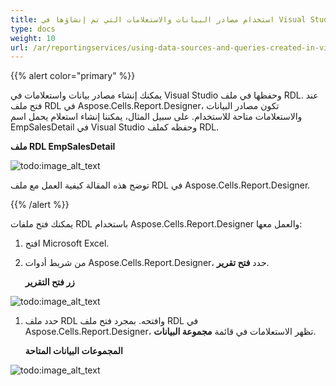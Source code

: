 ```yaml
---
title: استخدام مصادر البيانات والاستعلامات التي تم إنشاؤها في Visual Studio
type: docs
weight: 10
url: /ar/reportingservices/using-data-sources-and-queries-created-in-visual-studio/
---
```


{{% alert color="primary" %}} 

يمكنك إنشاء مصادر بيانات واستعلامات في Visual Studio وحفظها في ملف RDL. عند فتح ملف RDL في Aspose.Cells.Report.Designer، تكون مصادر البيانات والاستعلامات متاحة للاستخدام. على سبيل المثال، يمكننا إنشاء استعلام يحمل اسم EmpSalesDetail في Visual Studio وحفظه كملف RDL.

**ملف RDL EmpSalesDetail** 

![todo:image_alt_text](using-data-sources-and-queries-created-in-visual-studio_1.png)

توضح هذه المقالة كيفية العمل مع ملف RDL في Aspose.Cells.Report.Designer.

{{% /alert %}} 

يمكنك فتح ملفات RDL باستخدام Aspose.Cells.Report.Designer والعمل معها:

1. افتح Microsoft Excel.
1. من شريط أدوات Aspose.Cells.Report.Designer، حدد **فتح تقرير**. 

   **زر فتح التقرير** 

![todo:image_alt_text](using-data-sources-and-queries-created-in-visual-studio_2.png)




1. حدد ملف RDL وافتحه.
   بمجرد فتح ملف RDL في Aspose.Cells.Report.Designer، تظهر الاستعلامات في قائمة **مجموعة البيانات**. 

   **المجموعات البيانات المتاحة** 

![todo:image_alt_text](using-data-sources-and-queries-created-in-visual-studio_3.png)

